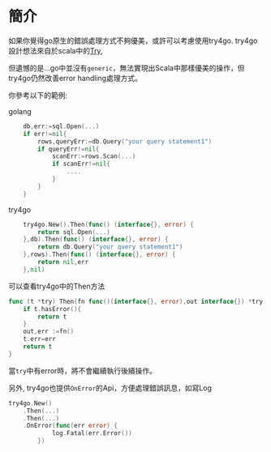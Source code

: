 # 簡介
如果你覺得go原生的錯誤處理方式不夠優美，或許可以考慮使用try4go.
try4go設計想法來自於scala中的[Try](https://www.scala-lang.org/api/2.12.4/scala/util/Try.html), 

但遺憾的是...go中並沒有```generic```，無法實現出Scala中那樣優美的操作，但try4go仍然改善error handling處理方式。

你參考以下的範例:

golang
```go
    db,err:=sql.Open(...)
    if err!=nil{
        rows,queryErr:=db.Query("your query statement1")
        if queryErr!=nil{
            scanErr:=rows.Scan(...)
            if scanErr!=nil{
                ....
            }
        }
    }
```

try4go
```go
    try4go.New().Then(func() (interface{}, error) {
		return sql.Open(...)
	},db).Then(func() (interface{}, error) {
		return db.Query("your query statement1")
	},rows).Then(func() (interface{}, error) {
		return nil,err
	},nil)
```

可以查看try4go中的Then方法
```go
func (t *try) Then(fn func()(interface{}, error),out interface{}) *try  {
	if t.hasError(){
		return t
	}
	out,err :=fn()
	t.err=err
	return t
}

```
當```try```中有error時，將不會繼續執行後續操作。

另外, try4go也提供```OnError```的Api，方便處理錯誤訊息，如寫Log
```go
try4go.New()
    .Then(...)
    .Then(...)
    .OnError(func(err error) {
    		log.Fatal(err.Error())
    	})
```
